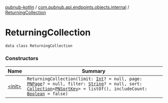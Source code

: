 [pubnub-kotlin](../../index.md) / [com.pubnub.api.endpoints.objects.internal](../index.md) / [ReturningCollection](./index.md)

# ReturningCollection

`data class ReturningCollection`

### Constructors

| Name | Summary |
|---|---|
| [&lt;init&gt;](-init-.md) | `ReturningCollection(limit: `[`Int`](https://kotlinlang.org/api/latest/jvm/stdlib/kotlin/-int/index.html)`? = null, page: `[`PNPage`](../../com.pubnub.api.models.consumer.objects/-p-n-page/index.md)`? = null, filter: `[`String`](https://kotlinlang.org/api/latest/jvm/stdlib/kotlin/-string/index.html)`? = null, sort: `[`Collection`](https://kotlinlang.org/api/latest/jvm/stdlib/kotlin.collections/-collection/index.html)`<`[`PNSortKey`](../../com.pubnub.api.models.consumer.objects/-p-n-sort-key/index.md)`> = listOf(), includeCount: `[`Boolean`](https://kotlinlang.org/api/latest/jvm/stdlib/kotlin/-boolean/index.html)` = false)` |

